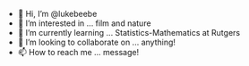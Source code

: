 - 👋 Hi, I’m @lukebeebe
- 👀 I’m interested in ... film and nature
- 🌱 I’m currently learning ... Statistics-Mathematics at Rutgers
- 💞️ I’m looking to collaborate on ... anything!
- 📫 How to reach me ... message!

<!---
lukebeebe/lukebeebe is a ✨ special ✨ repository because its `README.md` (this file) appears on your GitHub profile.
You can click the Preview link to take a look at your changes.
--->

